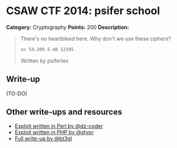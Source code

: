 # CSAW CTF 2014: psifer school

**Category:** Cryptography
**Points:** 200
**Description:**

> There's no heartbleed here. Why don't we use these ciphers?
>
> ```bash
> nc 54.209.5.48 12345
> ```
>
> Written by psifertex

## Write-up

(TO-DO)


## Other write-ups and resources

* [Exploit written in Perl by @dz-coder](https://gist.github.com/anonymous/b16f705b728cbfd8b413)
* [Exploit written in PHP by @stypr](https://www.irccloud.com/pastebin/eZAoqsNy)
* [Full write-up by @bt3gl](https://gist.github.com/bt3gl/a8617848ccb37e56034d)